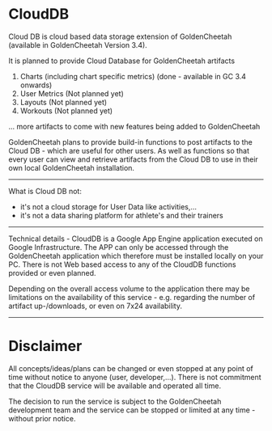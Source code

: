 # CloudDB
Cloud DB is cloud based data storage extension of GoldenCheetah (available in GoldenCheetah Version 3.4).

It is planned to provide Cloud Database for GoldenCheetah artifacts

1. Charts (including chart specific metrics) (done - available in GC 3.4 onwards)
2. User Metrics (Not planned yet)
3. Layouts (Not planned yet)
4. Workouts (Not planned yet)

... more artifacts to come with new features being added to GoldenCheetah

GoldenCheetah plans to provide build-in functions to post artifacts to the Cloud DB - which
are useful for other users. As well as functions so that every user can view and retrieve
artifacts from the Cloud DB to use in their own local GoldenCheetah installation.

****

What is Cloud DB not:

- it's not a cloud storage for User Data like activities,...
- it's not a data sharing platform for athlete's and their trainers


****

Technical details - CloudDB is a Google App Engine application executed on Google
Infrastructure. The APP can only be accessed through the GoldenCheetah application which
therefore must be installed locally on your PC. There is not Web based access to any
of the CloudDB functions provided or even planned.

Depending on the overall access volume to the application there may be limitations
on the availability of this service - e.g. regarding the number of artifact up-/downloads,
or even on 7x24 availability.

***

# Disclaimer

All concepts/ideas/plans can be changed or even stopped at any point of time without
notice to anyone (user, developer,...). There is not commitment that the CloudDB service
will be available and operated all time.

The decision to run the service is subject to the GoldenCheetah development team
and the service can be stopped or limited at any time - without prior notice.

